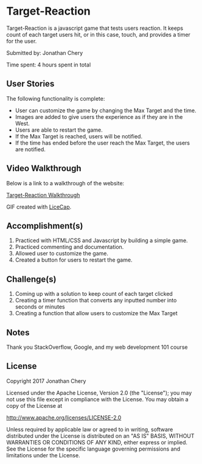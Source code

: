 # Target-Reaction

Target-Reaction is a javascript game that tests users reaction. It keeps count of each target users hit, or in this case, touch, and provides a timer for the user.

Submitted by: Jonathan Chery

Time spent: 4 hours spent in total

## User Stories

The following functionality is complete:

* User can customize the game by changing the Max Target and the time.
* Images are added to give users the experience as if they are in the West.
* Users are able to restart the game.
* If the Max Target is reached, users will be notified.
* If the time has ended before the user reach the Max Target, the users are notified.


## Video Walkthrough 

Below is a link to a walkthrough of the website:

<a href= 'http://i.imgur.com/fwc2Inj.gif' title='Video Walkthrough' alt='Video Walkthrough'> Target-Reaction Walkthrough</a>

GIF created with [LiceCap](http://www.cockos.com/licecap/).

## Accomplishment(s)

1) Practiced with HTML/CSS and Javascript by building a simple game.
2) Practiced commenting and documentation.
3) Allowed user to customize the game.
4) Created a button for users to restart the game.

## Challenge(s)

1) Coming up with a solution to keep count of each target clicked
2) Creating a timer function that converts any inputted number into seconds or minutes
3) Creating a function that allow users to customize the Max Target

## Notes

Thank you StackOverflow, Google, and my web development 101 course 

## License

Copyright 2017 Jonathan Chery

Licensed under the Apache License, Version 2.0 (the "License");
you may not use this file except in compliance with the License.
You may obtain a copy of the License at

http://www.apache.org/licenses/LICENSE-2.0

Unless required by applicable law or agreed to in writing, software
distributed under the License is distributed on an "AS IS" BASIS,
WITHOUT WARRANTIES OR CONDITIONS OF ANY KIND, either express or implied.
See the License for the specific language governing permissions and
limitations under the License.
